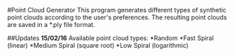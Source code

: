 #Point Cloud Generator
This program generates different types of synthetic point clouds according to the user's preferences. The resulting point clouds are saved in a *.ply file format.

##Updates
**15/02/16**
Available point cloud types:
*Random
*Fast Spiral (linear)
*Medium Spiral (square root)
*Low Spiral (logarithmic)
